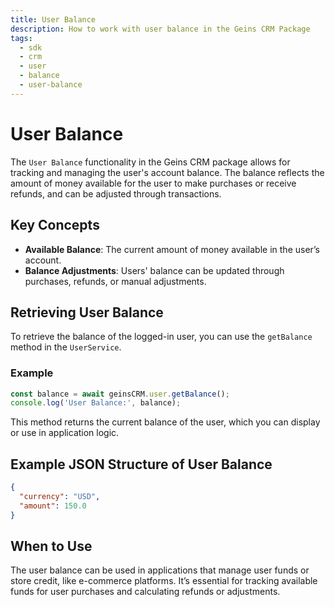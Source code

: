 ```yaml
---
title: User Balance
description: How to work with user balance in the Geins CRM Package
tags:
  - sdk
  - crm
  - user
  - balance
  - user-balance
---
```


# User Balance

The `User Balance` functionality in the Geins CRM package allows for tracking and managing the user's account balance. The balance reflects the amount of money available for the user to make purchases or receive refunds, and can be adjusted through transactions.

## Key Concepts

- **Available Balance**: The current amount of money available in the user’s account.
- **Balance Adjustments**: Users' balance can be updated through purchases, refunds, or manual adjustments.

## Retrieving User Balance

To retrieve the balance of the logged-in user, you can use the `getBalance` method in the `UserService`.

### Example

```typescript
const balance = await geinsCRM.user.getBalance();
console.log('User Balance:', balance);
```

This method returns the current balance of the user, which you can display or use in application logic.

## Example JSON Structure of User Balance

```json
{
  "currency": "USD",
  "amount": 150.0
}
```

## When to Use

The user balance can be used in applications that manage user funds or store credit, like e-commerce platforms. It’s essential for tracking available funds for user purchases and calculating refunds or adjustments.
